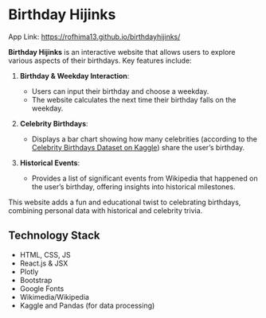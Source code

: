 # Birthday Hijinks

App Link: https://rofhima13.github.io/birthdayhijinks/

**Birthday Hijinks** is an interactive website that allows users to explore various aspects of their birthdays. Key features include:

1. **Birthday & Weekday Interaction**: 
   - Users can input their birthday and choose a weekday.
   - The website calculates the next time their birthday falls on the weekday.

2. **Celebrity Birthdays**:
   - Displays a bar chart showing how many celebrities (according to the [Celebrity Birthdays Dataset on Kaggle](https://www.kaggle.com/datasets/dharun4772/celebrity-birthdays-full-calendar-year)) share the user’s birthday.

3. **Historical Events**:
   - Provides a list of significant events from Wikipedia that happened on the user’s birthday, offering insights into historical milestones.

This website adds a fun and educational twist to celebrating birthdays, combining personal data with historical and celebrity trivia.

## Technology Stack
- HTML, CSS, JS
- React.js & JSX
- Plotly
- Bootstrap
- Google Fonts
- Wikimedia/Wikipedia
- Kaggle and Pandas (for data processing)

